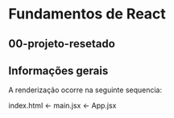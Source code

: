 # Fundamentos de React 

## 00-projeto-resetado

## Informações gerais

A renderização ocorre na seguinte sequencia: 

index.html <- main.jsx <- App.jsx